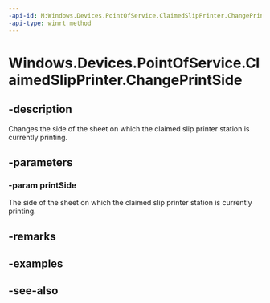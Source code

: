 ----api-id: M:Windows.Devices.PointOfService.ClaimedSlipPrinter.ChangePrintSide(Windows.Devices.PointOfService.PosPrinterPrintSide)
-api-type: winrt method
---<!-- Method syntaxpublic void ChangePrintSide(Windows.Devices.PointOfService.PosPrinterPrintSide printSide)--># Windows.Devices.PointOfService.ClaimedSlipPrinter.ChangePrintSide## -descriptionChanges the side of the sheet on which the claimed slip printer station is currently printing.## -parameters### -param printSideThe side of the sheet on which the claimed slip printer station is currently printing.## -remarks## -examples## -see-also